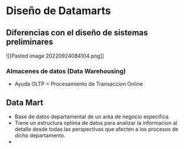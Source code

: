 # Diseño de Datamarts
## Diferencias con el diseño de sistemas preliminares
![[Pasted image 20220924084104.png]]
### Almacenes de datos (Data Warehousing)
- Ayuda
OLTP  = Procesamiento de Transaccion Online



## Data Mart
- Base de datos departamental de un area de negocio especifica.
- Tiene un estructura optima de datos para analizar la informacion al detalle desde todas las perspectivas que afecten a los procesos de dicho departamento.
- 